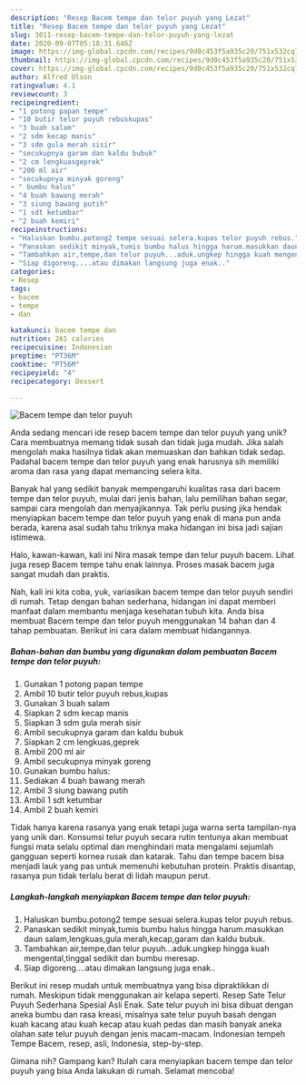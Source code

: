 ```yaml
---
description: "Resep Bacem tempe dan telor puyuh yang Lezat"
title: "Resep Bacem tempe dan telor puyuh yang Lezat"
slug: 3011-resep-bacem-tempe-dan-telor-puyuh-yang-lezat
date: 2020-09-07T05:18:31.646Z
image: https://img-global.cpcdn.com/recipes/9d0c453f5a935c20/751x532cq70/bacem-tempe-dan-telor-puyuh-foto-resep-utama.jpg
thumbnail: https://img-global.cpcdn.com/recipes/9d0c453f5a935c20/751x532cq70/bacem-tempe-dan-telor-puyuh-foto-resep-utama.jpg
cover: https://img-global.cpcdn.com/recipes/9d0c453f5a935c20/751x532cq70/bacem-tempe-dan-telor-puyuh-foto-resep-utama.jpg
author: Alfred Olson
ratingvalue: 4.1
reviewcount: 3
recipeingredient:
- "1 potong papan tempe"
- "10 butir telor puyuh rebuskupas"
- "3 buah salam"
- "2 sdm kecap manis"
- "3 sdm gula merah sisir"
- "secukupnya garam dan kaldu bubuk"
- "2 cm lengkuasgeprek"
- "200 ml air"
- "secukupnya minyak goreng"
- " bumbu halus"
- "4 buah bawang merah"
- "3 siung bawang putih"
- "1 sdt ketumbar"
- "2 buah kemiri"
recipeinstructions:
- "Haluskan bumbu.potong2 tempe sesuai selera.kupas telor puyuh rebus."
- "Panaskan sedikit minyak,tumis bumbu halus hingga harum.masukkan daun salam,lengkuas,gula merah,kecap,garam dan kaldu bubuk."
- "Tambahkan air,tempe,dan telur puyuh...aduk.ungkep hingga kuah mengental,tinggal sedikit dan bumbu meresap."
- "Siap digoreng....atau dimakan langsung juga enak.."
categories:
- Resep
tags:
- bacem
- tempe
- dan

katakunci: bacem tempe dan 
nutrition: 261 calories
recipecuisine: Indonesian
preptime: "PT36M"
cooktime: "PT56M"
recipeyield: "4"
recipecategory: Dessert

---
```



![Bacem tempe dan telor puyuh](https://img-global.cpcdn.com/recipes/9d0c453f5a935c20/751x532cq70/bacem-tempe-dan-telor-puyuh-foto-resep-utama.jpg)

Anda sedang mencari ide resep bacem tempe dan telor puyuh yang unik? Cara membuatnya memang tidak susah dan tidak juga mudah. Jika salah mengolah maka hasilnya tidak akan memuaskan dan bahkan tidak sedap. Padahal bacem tempe dan telor puyuh yang enak harusnya sih memiliki aroma dan rasa yang dapat memancing selera kita.

Banyak hal yang sedikit banyak mempengaruhi kualitas rasa dari bacem tempe dan telor puyuh, mulai dari jenis bahan, lalu pemilihan bahan segar, sampai cara mengolah dan menyajikannya. Tak perlu pusing jika hendak menyiapkan bacem tempe dan telor puyuh yang enak di mana pun anda berada, karena asal sudah tahu triknya maka hidangan ini bisa jadi sajian istimewa.

Halo, kawan-kawan, kali ini Nira masak tempe dan telur puyuh bacem. Lihat juga resep Bacem tempe tahu enak lainnya. Proses masak bacem juga sangat mudah dan praktis.


Nah, kali ini kita coba, yuk, variasikan bacem tempe dan telor puyuh sendiri di rumah. Tetap dengan bahan sederhana, hidangan ini dapat memberi manfaat dalam membantu menjaga kesehatan tubuh kita. Anda bisa membuat Bacem tempe dan telor puyuh menggunakan 14 bahan dan 4 tahap pembuatan. Berikut ini cara dalam membuat hidangannya.

<!--inarticleads1-->

##### Bahan-bahan dan bumbu yang digunakan dalam pembuatan Bacem tempe dan telor puyuh:

1. Gunakan 1 potong papan tempe
1. Ambil 10 butir telor puyuh rebus,kupas
1. Gunakan 3 buah salam
1. Siapkan 2 sdm kecap manis
1. Siapkan 3 sdm gula merah sisir
1. Ambil secukupnya garam dan kaldu bubuk
1. Siapkan 2 cm lengkuas,geprek
1. Ambil 200 ml air
1. Ambil secukupnya minyak goreng
1. Gunakan  bumbu halus:
1. Sediakan 4 buah bawang merah
1. Ambil 3 siung bawang putih
1. Ambil 1 sdt ketumbar
1. Ambil 2 buah kemiri


Tidak hanya karena rasanya yang enak tetapi juga warna serta tampilan-nya yang unik dan. Konsumsi telur puyuh secara rutin tentunya akan membuat fungsi mata selalu optimal dan menghindari mata mengalami sejumlah gangguan seperti kornea rusak dan katarak. Tahu dan tempe bacem bisa menjadi lauk yang pas untuk memenuhi kebutuhan protein. Praktis disantap, rasanya pun tidak terlalu berat di lidah maupun perut. 

<!--inarticleads2-->

##### Langkah-langkah menyiapkan Bacem tempe dan telor puyuh:

1. Haluskan bumbu.potong2 tempe sesuai selera.kupas telor puyuh rebus.
1. Panaskan sedikit minyak,tumis bumbu halus hingga harum.masukkan daun salam,lengkuas,gula merah,kecap,garam dan kaldu bubuk.
1. Tambahkan air,tempe,dan telur puyuh...aduk.ungkep hingga kuah mengental,tinggal sedikit dan bumbu meresap.
1. Siap digoreng....atau dimakan langsung juga enak..


Berikut ini resep mudah untuk membuatnya yang bisa dipraktikkan di rumah. Meskipun tidak menggunakan air kelapa seperti. Resep Sate Telur Puyuh Sederhana Spesial Asli Enak. Sate telur puyuh ini bisa dibuat dengan aneka bumbu dan rasa kreasi, misalnya sate telur puyuh basah dengan kuah kacang atau kuah kecap atau kuah pedas dan masih banyak aneka olahan sate telur puyuh dengan jenis macam-macam. Indonesian tempeh Tempe Bacem, resep, asli, Indonesia, step-by-step. 

Gimana nih? Gampang kan? Itulah cara menyiapkan bacem tempe dan telor puyuh yang bisa Anda lakukan di rumah. Selamat mencoba!
